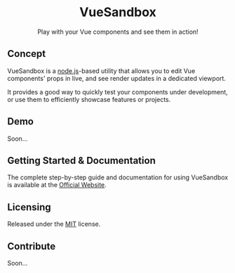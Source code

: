 # <div align="center">VueSandbox</div>

<p align="center">Play with your Vue components and see them in action!</p>

## Concept

VueSandbox is a [node.js](https://nodejs.org/en/)-based utility that allows you to edit Vue components' props in live, and see render updates in a dedicated viewport.

It provides a good way to quickly test your components under development, or use them to efficiently showcase features or projects.

## Demo

Soon...

## Getting Started & Documentation

The complete step-by-step guide and documentation for using VueSandbox is available at the [Official Website](https://mekkanix.github.io/vue-sandbox/docs/).

## Licensing

Released under the [MIT](https://opensource.org/licenses/MIT) license.

## Contribute

Soon...
